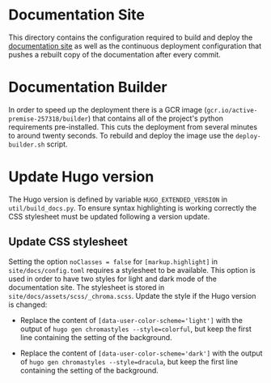 # Documentation Site
This directory contains the configuration required to build and deploy the
[documentation site](https://docs.opentitan.org) as well as the continuous
deployment configuration that pushes a rebuilt copy of the documentation after
every commit.

# Documentation Builder
In order to speed up the deployment there is a GCR image
(`gcr.io/active-premise-257318/builder`) that contains all of the project's
python requirements pre-installed.  This cuts the deployment from several
minutes to around twenty seconds.  To rebuild and deploy the image use the
`deploy-builder.sh` script.

# Update Hugo version

The Hugo version is defined by variable `HUGO_EXTENDED_VERSION` in `util/build_docs.py`.
To ensure syntax highlighting is working correctly the CSS stylesheet must be updated following a version update.

## Update CSS stylesheet

Setting the option `noClasses = false` for `[markup.highlight]` in `site/docs/config.toml` requires a stylesheet to be available.
This option is used in order to have two styles for light and dark mode of the documentation site.
The stylesheet is stored in `site/docs/assets/scss/_chroma.scss`.
Update the style if the Hugo version is changed:

- Replace the content of `[data-user-color-scheme='light']` with the output of `hugo gen chromastyles --style=colorful`, but keep the first line containing the setting of the background.

- Replace the content of `[data-user-color-scheme='dark']` with the output of `hugo gen chromastyles --style=dracula`, but keep the first line containing the setting of the background.
